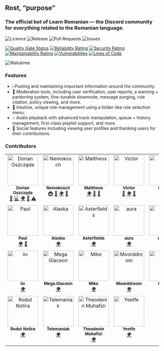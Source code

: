 ## Rost, “purpose”

### The official bot of Learn Romanian — the Discord community for everything related to the Romanian language.

![Licence](https://img.shields.io/github/license/LearnRomanian/rost.svg?style=for-the-badge) ![Release](https://img.shields.io/github/release/LearnRomanian/rost.svg?style=for-the-badge) ![Pull Requests](https://img.shields.io/github/issues-pr/LearnRomanian/rost.svg?style=for-the-badge) ![Issues](https://img.shields.io/github/issues/LearnRomanian/rost.svg?style=for-the-badge)

[![Quality Gate Status](https://sonarcloud.io/api/project_badges/measure?project=logos&metric=alert_status)](https://sonarcloud.io/summary/new_code?id=logos) [![Reliability Rating](https://sonarcloud.io/api/project_badges/measure?project=logos&metric=reliability_rating)](https://sonarcloud.io/summary/new_code?id=logos) [![Security Rating](https://sonarcloud.io/api/project_badges/measure?project=logos&metric=security_rating)](https://sonarcloud.io/summary/new_code?id=logos) [![Maintainability Rating](https://sonarcloud.io/api/project_badges/measure?project=logos&metric=sqale_rating)](https://sonarcloud.io/summary/new_code?id=logos) [![Vulnerabilities](https://sonarcloud.io/api/project_badges/measure?project=logos&metric=vulnerabilities)](https://sonarcloud.io/summary/new_code?id=logos) [![Lines of Code](https://sonarcloud.io/api/project_badges/measure?project=logos&metric=ncloc)](https://sonarcloud.io/summary/new_code?id=logos)

![Wakatime](https://wakatime.com/badge/github/vxern/logos.svg)

### Features

- ℹ️ Posting and maintaining important information around the community.
- 💢 Moderation tools, including user verification, user reports, a warning + pardoning system, fine-tunable slowmode, message purging, rule citation, policy viewing, and more.
- 🧳 Intuitive, unique role management using a folder-like role selection menu.
- 🎶 Audio playback with advanced track manipulation, queue + history management, first-class playlist support, and more.
- 💐 Social features including viewing user profiles and thanking users for their contributions.

### Contributors

<!-- ALL-CONTRIBUTORS-LIST:START - Do not remove or modify this section -->
<!-- prettier-ignore-start -->
<!-- markdownlint-disable -->
<table>
  <tbody>
    <tr>
      <td align="center" valign="top" width="14.28%"><a href="https://github.com/vxern"><img src=".github/assets/profile-pictures/vxern.jpeg" width="100px;" alt="Dorian Oszczęda"/><br /><sub><b>Dorian Oszczęda</b></sub></a><br /><a href="#maintenance-vxern" title="Maintenance">🚧</a> <a href="https://github.com/vxern/logos/commits?author=vxern" title="Code">💻</a> <a href="#translation-vxern" title="Translation">🌍</a> <a href="#design-vxern" title="Design">🎨</a> <a href="https://github.com/vxern/logos/commits?author=vxern" title="Tests">⚠️</a></td>
      <td align="center" valign="top" width="14.28%"><a href="https://github.com/2colours"><img src=".github/assets/profile-pictures/nemokosch.png" width="100px;" alt="Nemokosch"/><br /><sub><b>Nemokosch</b></sub></a><br /><a href="#infra-nemokosch" title="Infrastructure (Hosting, Build-Tools, etc)">🚇</a> <a href="#userTesting-nemokosch" title="User Testing">📓</a> <a href="#translation-nemokosch" title="Translation">🌍</a> <a href="#ideas-nemokosch" title="Ideas, Planning, & Feedback">🤔</a></td>
      <td align="center" valign="top" width="14.28%"><a href="https://github.com/16wardm"><img src=".github/assets/profile-pictures/mattheos.png" width="100px;" alt="Mattheos"/><br /><sub><b>Mattheos</b></sub></a><br /><a href="#translation-16wardm" title="Translation">🌍</a> <a href="#userTesting-16wardm" title="User Testing">📓</a> <a href="#ideas-16wardm" title="Ideas, Planning, & Feedback">🤔</a></td>
      <td align="center" valign="top" width="14.28%"><a href="https://youtube.com/channel/UC4aqpjKwQfkqxmQO0Owy2QQ"><img src=".github/assets/profile-pictures/victor.png" width="100px;" alt="Victor"/><br /><sub><b>Victor</b></sub></a><br /><a href="#userTesting-ferb02" title="User Testing">📓</a> <a href="#translation-ferb02" title="Translation">🌍</a> <a href="#ideas-ferb02" title="Ideas, Planning, & Feedback">🤔</a></td>
      <td align="center" valign="top" width="14.28%"><img src=".github/assets/profile-pictures/mymy.jpeg" width="100px;" alt="Mymy"/><br /><sub><b>Mymy</b></sub><br /><a href="#userTesting-mymy" title="User Testing">📓</a> <a href="#ideas-mymy" title="Ideas, Planning, & Feedback">🤔</a></td>
      <td align="center" valign="top" width="14.28%"><img src=".github/assets/profile-pictures/annie.png" width="100px;" alt="Annie"/><br /><sub><b>Annie</b></sub><br /><a href="#userTesting-bean__queen" title="User Testing">📓</a> <a href="#ideas-bean__queen" title="Ideas, Planning, & Feedback">🤔</a></td>
      <td align="center" valign="top" width="14.28%"><img src=".github/assets/profile-pictures/kamel.jpeg" width="100px;" alt="Kamel"/><br /><sub><b>Kamel</b></sub><br /><a href="#translation-kamelNeoN" title="Translation">🌍</a> <a href="#ideas-kamelNeoN" title="Ideas, Planning, & Feedback">🤔</a></td>
    </tr>
    <tr>
      <td align="center" valign="top" width="14.28%"><img src=".github/assets/profile-pictures/paul.png" width="100px;" alt="Paul"/><br /><sub><b>Paul</b></sub><br /><a href="#translation-vittorio3099" title="Translation">🌍</a> <a href="#ideas-vittorio3099" title="Ideas, Planning, & Feedback">🤔</a></td>
      <td align="center" valign="top" width="14.28%"><img src=".github/assets/profile-pictures/alaska.png" width="100px;" alt="Alaska"/><br /><sub><b>Alaska</b></sub><br /><a href="#translation-at.peace" title="Translation">🌍</a></td>
      <td align="center" valign="top" width="14.28%"><a href="https://x.com/_stechi_"><img src=".github/assets/profile-pictures/asterfields.png" width="100px;" alt="Asterfields"/><br /><sub><b>Asterfields</b></sub></a><br /><a href="#translation-asterfields_" title="Translation">🌍</a></td>
      <td align="center" valign="top" width="14.28%"><img src=".github/assets/profile-pictures/aura.png" width="100px;" alt="aura"/><br /><sub><b>aura</b></sub><br /><a href="#translation-adeniial" title="Translation">🌍</a></td>
      <td align="center" valign="top" width="14.28%"><img src=".github/assets/profile-pictures/eagely.png" width="100px;" alt="eagely"/><br /><sub><b>eagely</b></sub><br /><a href="#translation-eagely" title="Translation">🌍</a></td>
      <td align="center" valign="top" width="14.28%"><img src=".github/assets/profile-pictures/esther.png" width="100px;" alt="Esther"/><br /><sub><b>Esther</b></sub><br /><a href="#translation-estheroide" title="Translation">🌍</a></td>
      <td align="center" valign="top" width="14.28%"><img src=".github/assets/profile-pictures/haniel.jpeg" width="100px;" alt="Haniel"/><br /><sub><b>Haniel</b></sub><br /><a href="#translation-hani_men12" title="Translation">🌍</a></td>
    </tr>
    <tr>
      <td align="center" valign="top" width="14.28%"><img src=".github/assets/profile-pictures/iiv.png" width="100px;" alt="iiv"/><br /><sub><b>iiv</b></sub><br /><a href="#translation-iiv" title="Translation">🌍</a></td>
      <td align="center" valign="top" width="14.28%"><a href="https://github.com/a-mcego"><img src=".github/assets/profile-pictures/mega-glaceon.png" width="100px;" alt="Mega Glaceon"/><br /><sub><b>Mega Glaceon</b></sub></a><br /><a href="#translation-megaglaceon" title="Translation">🌍</a></td>
      <td align="center" valign="top" width="14.28%"><a href="https://instagram.com/mike_dishakjian"><img src=".github/assets/profile-pictures/mike.jpeg" width="100px;" alt="Mike"/><br /><sub><b>Mike</b></sub></a><br /><a href="#translation-rottingrat666" title="Translation">🌍</a></td>
      <td align="center" valign="top" width="14.28%"><img src=".github/assets/profile-pictures/moorddroom.jpeg" width="100px;" alt="Moorddroom"/><br /><sub><b>Moorddroom</b></sub><br /><a href="#translation-moorddroom" title="Translation">🌍</a></td>
      <td align="center" valign="top" width="14.28%"><img src=".github/assets/profile-pictures/noxys.png" width="100px;" alt="Noxys"/><br /><sub><b>Noxys</b></sub><br /><a href="#translation-noxys" title="Translation">🌍</a></td>
      <td align="center" valign="top" width="14.28%"><img src=".github/assets/profile-pictures/okruch-chleba.png" width="100px;" alt="Okruch Chleba"/><br /><sub><b>Okruch Chleba</b></sub><br /><a href="#translation-okruchchleba" title="Translation">🌍</a></td>
      <td align="center" valign="top" width="14.28%"><img src=".github/assets/profile-pictures/pascu.png" width="100px;" alt="Pascu"/><br /><sub><b>Pascu</b></sub><br /><a href="#ideas-pascu" title="Ideas, Planning, & Feedback">🤔</a></td>
    </tr>
    <tr>
      <td align="center" valign="top" width="14.28%"><img src=".github/assets/profile-pictures/rodut-notira.png" width="100px;" alt="Rodut Notira"/><br /><sub><b>Rodut Notira</b></sub><br /><a href="#translation-rodutnotira" title="Translation">🌍</a></td>
      <td align="center" valign="top" width="14.28%"><a href="mailto:macmillantrenton@gmail.com"><img src=".github/assets/profile-pictures/telemaniak.png" width="100px;" alt="Telemaniak"/><br /><sub><b>Telemaniak</b></sub></a><br /><a href="#translation-telemaniak" title="Translation">🌍</a></td>
      <td align="center" valign="top" width="14.28%"><img src=".github/assets/profile-pictures/theodenin-muhafizi.png" width="100px;" alt="Theodenin Muhafizi"/><br /><sub><b>Theodenin Muhafizi</b></sub><br /><a href="#translation-theodeninmuhafizi" title="Translation">🌍</a></td>
      <td align="center" valign="top" width="14.28%"><img src=".github/assets/profile-pictures/yeetfe.png" width="100px;" alt="Yeetfe"/><br /><sub><b>Yeetfe</b></sub><br /><a href="#translation-yeetfe" title="Translation">🌍</a></td>
    </tr>
  </tbody>
</table>

<!-- markdownlint-restore -->
<!-- prettier-ignore-end -->

<!-- ALL-CONTRIBUTORS-LIST:END -->
